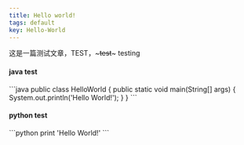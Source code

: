 ```yaml
---
title: Hello world!
tags: default
key: Hello-World
---
```

这是一篇测试文章，TEST，~~~test~~~ testing


<h4>java test</h4>
```java
public class HelloWorld {
    public static void main(String[] args) {
        System.out.println('Hello World!');
    }
}
```

<h4>python test</h4>
```python
print 'Hello World!'
```